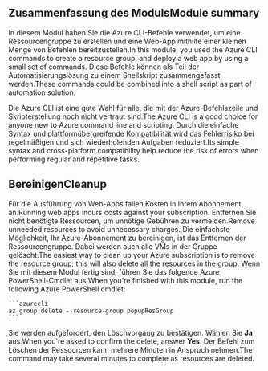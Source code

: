 ## <a name="module-summary"></a><span data-ttu-id="e35aa-101">Zusammenfassung des Moduls</span><span class="sxs-lookup"><span data-stu-id="e35aa-101">Module summary</span></span>
<span data-ttu-id="e35aa-102">In diesem Modul haben Sie die Azure CLI-Befehle verwendet, um eine Ressourcengruppe zu erstellen und eine Web-App mithilfe einer kleinen Menge von Befehlen bereitzustellen.</span><span class="sxs-lookup"><span data-stu-id="e35aa-102">In this module, you used the Azure CLI commands to create a resource group, and deploy a web app by using a small set of commands.</span></span> <span data-ttu-id="e35aa-103">Diese Befehle können als Teil der Automatisierungslösung zu einem Shellskript zusammengefasst werden.</span><span class="sxs-lookup"><span data-stu-id="e35aa-103">These commands could be combined into a shell script as part of automation solution.</span></span>

<span data-ttu-id="e35aa-104">Die Azure CLI ist eine gute Wahl für alle, die mit der Azure-Befehlszeile und Skripterstellung noch nicht vertraut sind.</span><span class="sxs-lookup"><span data-stu-id="e35aa-104">The Azure CLI is a good choice for anyone new to Azure command line and scripting.</span></span> <span data-ttu-id="e35aa-105">Durch die einfache Syntax und plattformübergreifende Kompatibilität wird das Fehlerrisiko bei regelmäßigen und sich wiederholenden Aufgaben reduziert.</span><span class="sxs-lookup"><span data-stu-id="e35aa-105">Its simple syntax and cross-platform compatibility help reduce the risk of errors when performing regular and repetitive tasks.</span></span>

## <a name="cleanup"></a><span data-ttu-id="e35aa-106">Bereinigen</span><span class="sxs-lookup"><span data-stu-id="e35aa-106">Cleanup</span></span>
<span data-ttu-id="e35aa-107">Für die Ausführung von Web-Apps fallen Kosten in Ihrem Abonnement an.</span><span class="sxs-lookup"><span data-stu-id="e35aa-107">Running web apps incurs costs against your subscription.</span></span> <span data-ttu-id="e35aa-108">Entfernen Sie nicht benötigte Ressourcen, um unnötige Gebühren zu vermeiden.</span><span class="sxs-lookup"><span data-stu-id="e35aa-108">Remove unneeded resources to avoid unnecessary charges.</span></span> <span data-ttu-id="e35aa-109">Die einfachste Möglichkeit, Ihr Azure-Abonnement zu bereinigen, ist das Entfernen der Ressourcengruppe. Dabei werden auch alle VMs in der Gruppe gelöscht.</span><span class="sxs-lookup"><span data-stu-id="e35aa-109">The easiest way to clean up your Azure subscription is to remove the resource group; this will also delete all the resources in the group.</span></span> <span data-ttu-id="e35aa-110">Wenn Sie mit diesem Modul fertig sind, führen Sie das folgende Azure PowerShell-Cmdlet aus:</span><span class="sxs-lookup"><span data-stu-id="e35aa-110">When you're finished with this module, run the following Azure PowerShell cmdlet:</span></span>

    ```azurecli
    az group delete --resource-group popupResGroup
    ```

<span data-ttu-id="e35aa-111">Sie werden aufgefordert, den Löschvorgang zu bestätigen. Wählen Sie **Ja** aus.</span><span class="sxs-lookup"><span data-stu-id="e35aa-111">When you're asked to confirm the delete, answer **Yes**.</span></span> <span data-ttu-id="e35aa-112">Der Befehl zum Löschen der Ressourcen kann mehrere Minuten in Anspruch nehmen.</span><span class="sxs-lookup"><span data-stu-id="e35aa-112">The command may take several minutes to complete as resources are deleted.</span></span> 